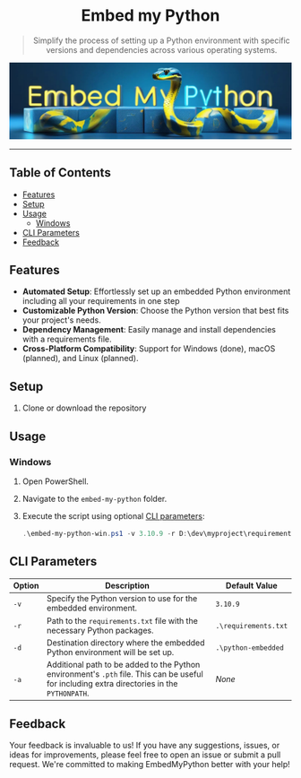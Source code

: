 <div align="center">
  <h1>Embed my Python</h1>

  <blockquote>Simplify the process of setting up a Python environment with specific versions and dependencies across various operating systems.</blockquote>

  <img src="resources/logo.jpg" title="Embed my Python logo" />
</div>

---

## Table of Contents

<!-- toc -->

- [Features](#features)
- [Setup](#setup)
- [Usage](#usage)
  - [Windows](#windows)
- [CLI Parameters](#cli-parameters)
- [Feedback](#feedback)

<!-- tocstop -->

## Features

- **Automated Setup**: Effortlessly set up an embedded Python environment including all your requirements in one step
- **Customizable Python Version**: Choose the Python version that best fits your project's needs.
- **Dependency Management**: Easily manage and install dependencies with a requirements file.
- **Cross-Platform Compatibility**: Support for Windows (done), macOS (planned), and Linux (planned).

## Setup

1. Clone or download the repository

## Usage

### Windows

1. Open PowerShell.
2. Navigate to the `embed-my-python` folder.
3. Execute the script using optional [CLI parameters](#cli-parameters):

   ```powershell
   .\embed-my-python-win.ps1 -v 3.10.9 -r D:\dev\myproject\requirements.txt -d D:\dev\myproject\python-embedded
   ```

## CLI Parameters

| Option | Description                                                                                                                                  | Default Value        |
| ------ | -------------------------------------------------------------------------------------------------------------------------------------------- | -------------------- |
| `-v`   | Specify the Python version to use for the embedded environment.                                                                              | `3.10.9`             |
| `-r`   | Path to the `requirements.txt` file with the necessary Python packages.                                                                      | `.\requirements.txt` |
| `-d`   | Destination directory where the embedded Python environment will be set up.                                                                  | `.\python-embedded`  |
| `-a`   | Additional path to be added to the Python environment's `.pth` file. This can be useful for including extra directories in the `PYTHONPATH`. | _None_               |

## Feedback

Your feedback is invaluable to us! If you have any suggestions, issues, or ideas for improvements, please feel free to open an issue or submit a pull request. We're committed to making EmbedMyPython better with your help!
